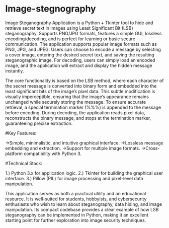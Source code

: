 # Image-stegnography
Image Steganography Application is a Python + Tkinter tool to hide and retrieve secret text in images using Least Significant Bit (LSB) steganography. Supports PNG/JPG formats, features a simple GUI, lossless encoding/decoding, and is perfect for learning or basic secure communication.
The application supports popular image formats such as PNG, JPG, and JPEG. Users can choose to encode a message by selecting a cover image, entering the desired secret text, and saving the resulting steganographic image. For decoding, users can simply load an encoded image, and the application will extract and display the hidden message instantly.

The core functionality is based on the LSB method, where each character of the secret message is converted into binary form and embedded into the least significant bits of the image’s pixel data. This subtle modification is visually imperceptible, ensuring that the image’s appearance remains unchanged while securely storing the message. To ensure accurate retrieval, a special termination marker (%%%) is appended to the message before encoding. During decoding, the application reads pixel data, reconstructs the binary message, and stops at the termination marker, guaranteeing precise extraction.

#Key Features:

->Simple, minimalistic, and intuitive graphical interface.
->Lossless message embedding and extraction.
->Support for multiple image formats.
->Cross-platform compatibility with Python 3.

#Technical Stack:

1.) Python 3.x for application logic.
2.) Tkinter for building the graphical user interface.
3.) Pillow (PIL) for image processing and pixel-level data manipulation.

This application serves as both a practical utility and an educational resource. It is well-suited for students, hobbyists, and cybersecurity enthusiasts who wish to learn about steganography, data hiding, and image manipulation. Its compact codebase provides a clear example of how LSB steganography can be implemented in Python, making it an excellent starting point for further exploration into image security techniques.


